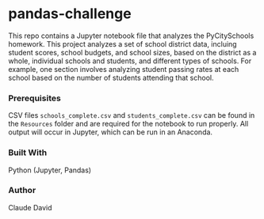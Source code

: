 # pandas-challenge
This repo contains a Jupyter notebook file that analyzes the PyCitySchools homework. This project analyzes a set of school district data, incluing student scores, school budgets, and school sizes, based on the district as a whole, individual schools and students, and different types of schools. For example, one section involves analyzing student passing rates at each school based on the number of students attending that school.

### Prerequisites

CSV files `schools_complete.csv` and `students_complete.csv` can be found in the `Resources` folder and are required for the notebook to run properly. All output will occur in Jupyter, which can be run in an Anaconda.

### Built With
Python (Jupyter, Pandas)

### Author
Claude David
